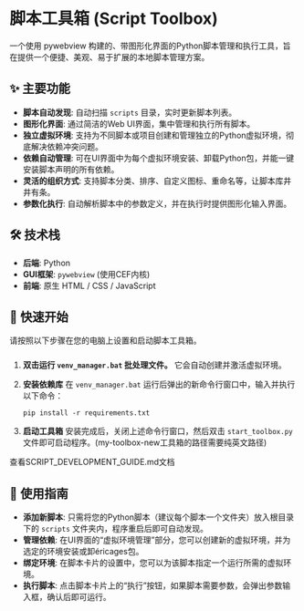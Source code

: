# 脚本工具箱 (Script Toolbox)

一个使用 pywebview 构建的、带图形化界面的Python脚本管理和执行工具，旨在提供一个便捷、美观、易于扩展的本地脚本管理方案。

## ✨ 主要功能

- **脚本自动发现**: 自动扫描 `scripts` 目录，实时更新脚本列表。
- **图形化界面**: 通过简洁的Web UI界面，集中管理和执行所有脚本。
- **独立虚拟环境**: 支持为不同脚本或项目创建和管理独立的Python虚拟环境，彻底解决依赖冲突问题。
- **依赖自动管理**: 可在UI界面中为每个虚拟环境安装、卸载Python包，并能一键安装脚本声明的所有依赖。
- **灵活的组织方式**: 支持脚本分类、排序、自定义图标、重命名等，让脚本库井井有条。
- **参数化执行**: 自动解析脚本中的参数定义，并在执行时提供图形化输入界面。

## 🛠️ 技术栈

- **后端**: Python
- **GUI框架**: `pywebview` (使用CEF内核)
- **前端**: 原生 HTML / CSS / JavaScript

## 🚀 快速开始

请按照以下步骤在您的电脑上设置和启动脚本工具箱。

### 

1.  **双击运行 `venv_manager.bat` 批处理文件。**
    它会自动创建并激活虚拟环境。

2.  **安装依赖库**
    在 `venv_manager.bat` 运行后弹出的新命令行窗口中，输入并执行以下命令：
    ```
    pip install -r requirements.txt
    ```

3.  **启动工具箱**
    安装完成后，关闭上述命令行窗口，然后双击 `start_toolbox.py` 文件即可启动程序。(my-toolbox-new工具箱的路径需要纯英文路径)

查看SCRIPT_DEVELOPMENT_GUIDE.md文档


## 📖 使用指南

- **添加新脚本**: 只需将您的Python脚本（建议每个脚本一个文件夹）放入根目录下的 `scripts` 文件夹内，程序重启后即可自动发现。
- **管理依赖**: 在UI界面的“虚拟环境管理”部分，您可以创建新的虚拟环境，并为选定的环境安装或卸éricages包。
- **绑定环境**: 在脚本卡片的设置中，您可以为该脚本指定一个运行所需的虚拟环境。
- **执行脚本**: 点击脚本卡片上的“执行”按钮，如果脚本需要参数，会弹出参数输入框，确认后即可运行。


